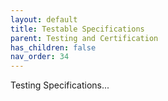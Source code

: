```yaml
---
layout: default
title: Testable Specifications
parent: Testing and Certification
has_children: false
nav_order: 34
---
```


Testing Specifications...